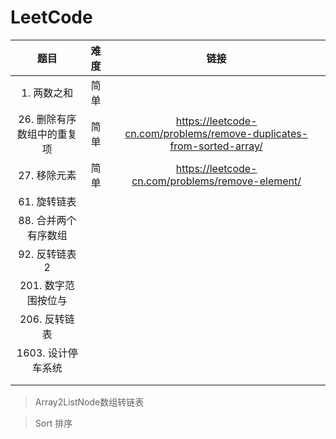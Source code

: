 <!--
 * @Author: sybhdxb
 * @Date: 2021-10-22 14:19:46
 * @LastEditTime: 2021-10-22 15:09:37
 * @LastEditors: sybhdxb
 * @Description: 
 * @FilePath: \LeetCode\README.md
 * 这是一句废话，不用看
-->
# LeetCode



|            题目            | 难度 |                             链接                             |
| :------------------------: | :--: | :----------------------------------------------------------: |
|        1. 两数之和         | 简单 |                                                              |
| 26. 删除有序数组中的重复项 | 简单 | https://leetcode-cn.com/problems/remove-duplicates-from-sorted-array/ |
|        27. 移除元素        | 简单 |       https://leetcode-cn.com/problems/remove-element/       |
|        61. 旋转链表        |      |                                                              |
|    88. 合并两个有序数组    |      |                                                              |
|       92. 反转链表2        |      |                                                              |
|    201. 数字范围按位与     |      |                                                              |
|       206. 反转链表        |      |                                                              |
|     1603. 设计停车系统     |      |                                                              |
|                            |      |                                                              |
|                            |      |                                                              |


> Array2ListNode数组转链表

> Sort 排序
